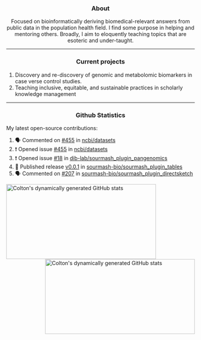 <!--
Inspiration derived from:
1. https://zzetao.github.io/awesome-github-profile/
2. https://github.com/spcanelon
3. https://github.com/tallguyjenks

Tools used:
1. https://github.com/anuraghazra/github-readme-stats
2. https://github.com/jamesgeorge007/github-activity-readme
3. https://github.com/topics/profile-readme
-->

<h3 align="center">About</h3>

<p align="center">
Focused on bioinformatically deriving biomedical-relevant answers from public data in the population health field. 
I find some purpose in helping and mentoring others. Broadly, I aim to eloquently teaching topics that are esoteric and under-taught.
</p>

---

<h3 align="center">Current projects</h3>

1. Discovery and re-discovery of genomic and metabolomic biomarkers in case verse control studies.
2. Teaching inclusive, equitable, and sustainable practices in scholarly knowledge management

---

<h3 align="center">Github Statistics</h3>

My latest open-source contributions:

<!--START_SECTION:activity-->
1. 🗣 Commented on [#455](https://github.com/ncbi/datasets/issues/455#issuecomment-2705466897) in [ncbi/datasets](https://github.com/ncbi/datasets)
2. ❗ Opened issue [#455](https://github.com/ncbi/datasets/issues/455) in [ncbi/datasets](https://github.com/ncbi/datasets)
3. ❗ Opened issue [#18](https://github.com/dib-lab/sourmash_plugin_pangenomics/issues/18) in [dib-lab/sourmash_plugin_pangenomics](https://github.com/dib-lab/sourmash_plugin_pangenomics)
4. 🚀 Published release [v0.0.1](https://github.com/sourmash-bio/sourmash_plugin_tables/releases/tag/v0.0.1) in [sourmash-bio/sourmash_plugin_tables](https://github.com/sourmash-bio/sourmash_plugin_tables)
5. 🗣 Commented on [#207](https://github.com/sourmash-bio/sourmash_plugin_directsketch/issues/207#issuecomment-2673407967) in [sourmash-bio/sourmash_plugin_directsketch](https://github.com/sourmash-bio/sourmash_plugin_directsketch)
<!--END_SECTION:activity-->

<a href="https://github.com/ccbaumler">
  <img height="200" width=400 align="left" alt="Colton's dynamically generated GitHub stats" src="https://github-readme-stats.vercel.app/api?username=ccbaumler&show_icons=true&title_color=434d58&icon_color=fa8072&ring_color=ba55d3"/>
</a>
<a href="https://github.com/ccbaumler">
  <img height="200" width=400 align="right" alt="Colton's dynamically generated GitHub stats" src="https://github-readme-stats.vercel.app/api/top-langs/?username=ccbaumler&layout=compact&langs_count=6&card_width=320&title_color=434d58&hide=Standard%20ML,%20TeX,%20Jupyter%20Notebook" />
</a>
